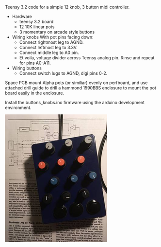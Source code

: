 Teensy 3.2 code for a simple 12 knob, 3 button midi controller.

- Hardware
    - teensy 3.2 board
    - 12 10K linear pots
    - 3 momentary on arcade style buttons
- Wiring knobs
    With pot pins facing down:
    + Connect rightmost leg to AGND.
    + Connect leftmost leg to 3.3V.
    + Connect middle leg to A0 pin.
    + Et voila, voltage divider across Teensy analog pin. Rinse and repeat for pins A0-A11.
- Wiring buttons
    + Connect switch lugs to AGND, digi pins 0-2.

Space PCB mount Alpha pots (or similiar) evenly on perfboard, and use attached drill guide to drill a hammond 1590BBS enclosure to mount the pot board easily in the enclosure.

Install the buttons_knobs.ino firmware using the arduino development environment.

![knobs-n-butts](knob.jpg "knobs-n-butts")
